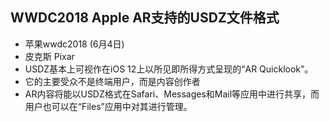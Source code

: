 <!-- 
title: USDZ
from: Apple iOS 12 ARKit format
create: 2018-06-05
update: 2018-06-07
tags: wwdc,apple,ios,abbr,tech
-->

## WWDC2018 Apple AR支持的USDZ文件格式

- 苹果wwdc2018 (6月4日) 
- 皮克斯 Pixar
- USDZ基本上可视作在iOS 12上以所见即所得方式呈现的“AR Quicklook”。
- 它的主要受众不是终端用户，而是内容创作者
- AR内容将能以USDZ格式在Safari、Messages和Mail等应用中进行共享，而用户也可以在“Files”应用中对其进行管理。
